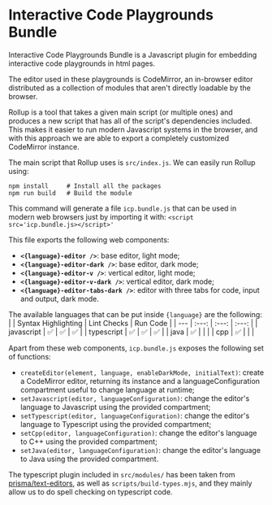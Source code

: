 # Interactive Code Playgrounds Bundle

Interactive Code Playgrounds Bundle is a Javascript plugin for embedding interactive code playgrounds in html pages.

The editor used in these playgrounds is CodeMirror, an in-browser editor distributed as a collection of modules that aren't directly loadable by the browser.

Rollup is a tool that takes a given main script (or multiple ones) and produces a new script that has all of the script's dependencies included. This makes it easier to run modern Javascript systems in the browser, and with this approach we are able to export a completely customized CodeMirror instance.

The main script that Rollup uses is `src/index.js`. We can easily run Rollup using:
```
npm install     # Install all the packages
npm run build   # Build the module
```

This command will generate a file `icp.bundle.js` that can be used in modern web browsers just by importing it with:
```<script src='icp.bundle.js></script>'```

This file exports the following web components:
- **`<{language}-editor />`**: base editor, light mode;
- **`<{language}-editor-dark />`**: base editor, dark mode;
- **`<{language}-editor-v />`**: vertical editor, light mode;
- **`<{language}-editor-v-dark />`**: vertical editor, dark mode;
- **`<{language}-editor-tabs-dark />`**: editor with three tabs for code, input and output, dark mode.

The available languages that can be put inside `{language}` are the following:
|  | Syntax Highlighting | Lint Checks | Run Code |
| --- | :---: | :---: | :---: |
| javascript | ✅ | ✅ | ✅ |
| typescript | ✅ | ✅ | ✅ |
| java | ✅ |  |  |
| cpp | ✅ |  |  |

Apart from these web components, `icp.bundle.js` exposes the following set of functions:
- `createEditor(element, language, enableDarkMode, initialText)`: create a CodeMirror editor, returning its instance and a languageConfiguration compartment useful to change language at runtime;
- `setJavascript(editor, languageConfiguration)`: change the editor's language to Javascript using the provided compartment;
- `setTypescript(editor, languageConfiguration)`: change the editor's language to Typescript using the provided compartment;
- `setCpp(editor, languageConfiguration)`: change the editor's language to C++ using the provided compartment;
- `setJava(editor, languageConfiguration)`: change the editor's language to Java using the provided compartment.

The typescript plugin included in `src/modules/` has been taken from [prisma/text-editors](https://github.com/prisma/text-editors), as well as `scripts/build-types.mjs`, and they mainly allow us to do spell checking on typescript code.
